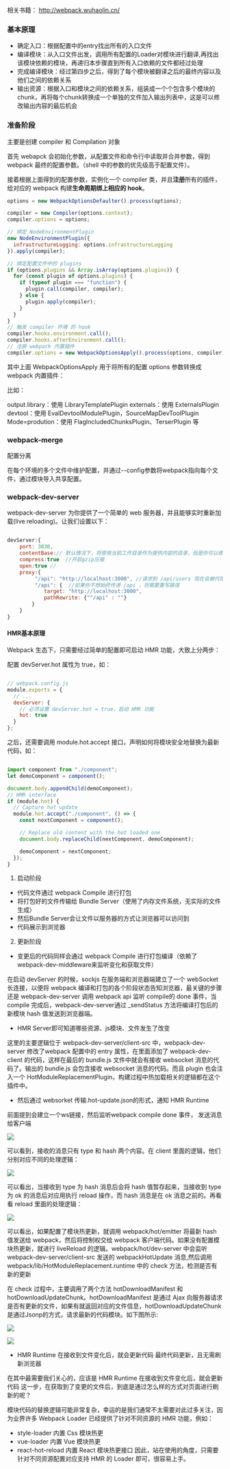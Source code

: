 相关书籍： http://webpack.wuhaolin.cn/
### 基本原理
- 确定入口：根据配置中的entry找出所有的入口文件
- 编译模块：从入口文件出发，调用所有配置的Loader对模块进行翻译,再找出该模块依赖的模块，再递归本步骤直到所有入口依赖的文件都经过处理
- 完成编译模块：经过第四步之后，得到了每个模块被翻译之后的最终内容以及他们之间的依赖关系
- 输出资源：根据入口和模块之间的依赖关系，组装成一个个包含多个模块的chunk，再将每个chunk转换成一个单独的文件加入输出列表中，这是可以修改输出内容的最后机会


### 准备阶段

主要是创建 compiler 和 Compilation 对象

首先 webapck 会初始化参数，从配置文件和命令行中读取并合并参数，得到 webpack 最终的配置参数。（shell 中的参数的优先级高于配置文件）。

接着根据上面得到的配置参数，实例化一个 compiler 类，并且**注册**所有的插件，给对应的 webpack 构建**生命周期绑上相应的 hook**。

```javascript
options = new WebpackOptionsDefaulter().process(options);

compiler = new Compiler(options.context);
compiler.options = options;

// 绑定 NodeEnvironmentPlugin
new NodeEnvironmentPlugin({
  infrastructureLogging: options.infrastructureLogging
}).apply(compiler);

// 绑定配置文件中的 plugins
if (options.plugins && Array.isArray(options.plugins)) {
  for (const plugin of options.plugins) {
    if (typeof plugin === "function") {
      plugin.call(compiler, compiler);
    } else {
      plugin.apply(compiler);
    }
  }
}
// 触发 compiler 环境 的 hook
compiler.hooks.environment.call();
compiler.hooks.afterEnvironment.call();
// 注册 webpack 内置插件
compiler.options = new WebpackOptionsApply().process(options, compiler);

```

其中上面 WebpackOptionsApply 用于将所有的配置 options 参数转换成 webpack 内置插件：

比如：

output.library：使用 LibraryTemplatePlugin
externals：使用 ExternalsPlugin
devtool：使用 EvalDevtoolModulePlugin，SourceMapDevToolPlugin
Mode=prodution：使用 FlagIncludedChunksPlugin、TerserPlugin 等


###  webpack-merge
 配置分离

在每个环境的多个文件中维护配置，并通过--config参数将webpack指向每个文件，通过模块导入共享配置。

### webpack-dev-server

webpack-dev-server 为你提供了一个简单的 web 服务器，并且能够实时重新加载(live reloading)。让我们设置以下：

```javascript

devServer:{
    port: 3030,
    contentBase:// 默认情况下，将使用当前工作目录作为提供内容的目录，但是你可以修改为其他目录：
    compress:true  //开启gzip压缩
    open:true //
    proxy:{
         "/api": "http://localhost:3000", //请求到 /api/users 现在会被代理到请求 http://localhost:3000/api/users
         "/api": {  //如果你不想始终传递 /api ，则需要重写路径
            target: "http://localhost:3000",
            pathRewrite: {"^/api" : ""}
        }
    }
}

```

#### HMR基本原理

Webpack 生态下，只需要经过简单的配置即可启动 HMR 功能，大致上分两步：

配置 devServer.hot 属性为 true，如：

```javascript

// webpack.config.js
module.exports = {
  // ...
  devServer: {
    // 必须设置 devServer.hot = true，启动 HMR 功能
    hot: true
  }
};

```
之后，还需要调用 module.hot.accept 接口，声明如何将模块安全地替换为最新代码，如：

```javascript

import component from "./component";
let demoComponent = component();

document.body.appendChild(demoComponent);
// HMR interface
if (module.hot) {
  // Capture hot update
  module.hot.accept("./component", () => {
    const nextComponent = component();

    // Replace old content with the hot loaded one
    document.body.replaceChild(nextComponent, demoComponent);

    demoComponent = nextComponent;
  });
}

```

1. 启动阶段

- 代码文件通过 webpack Compile 进行打包
- 将打包好的文件传输给 Bundle Server（使用了内存文件系统，无实际的文件生成）
- 然后Bundle Server会让文件以服务器的方式让浏览器可以访问到
- 代码展示到浏览器

2. 更新阶段

- 变更后的代码同样会通过 webpack Compile 进行打包编译（依赖了webpack-dev-middleware来监听变化和获取文件）
  
在启动 devServer 的时候，sockjs 在服务端和浏览器端建立了一个 webSocket 长连接，以便将 webpack 编译和打包的各个阶段状态告知浏览器，最关键的步骤还是 webpack-dev-server 调用 webpack api 监听 compile的 done 事件，当compile 完成后，webpack-dev-server通过 _sendStatus 方法将编译打包后的新模块 hash 值发送到浏览器端。

- HMR Server即可知道哪些资源、js模块、文件发生了改变

这里的主要逻辑位于 webpack-dev-server/client-src 中，webpack-dev-server 修改了webpack 配置中的 entry 属性，在里面添加了 webpack-dev-client 的代码，这样在最后的 bundle.js 文件中就会有接收 websocket 消息的代码了。输出的 bundle.js 会包含接收 websocket 消息的代码。而且 plugin 也会注入一个 HotModuleReplacementPlugin，构建过程中热加载相关的逻辑都在这个插件中。

- 然后通过 websorket 传输.hot-update.json的形式，通知 HMR Runtime

前面提到会建立一个ws链接，然后监听webpack compile done 事件， 发送消息给客户端

![](./ws.png)

可以看到，接收的消息只有 type 和 hash 两个内容。在 client 里面的逻辑，他们分别对应不同的处理逻辑：

![](./hmr1.png)

可以看出，当接收到 type 为 hash 消息后会将 hash 值暂存起来，当接收到 type 为 ok 的消息后对应用执行 reload 操作，而 hash 消息是在 ok 消息之前的。再看看 reload 里面的处理逻辑：

![](./hmr2.png)


可以看出，如果配置了模块热更新，就调用 webpack/hot/emitter 将最新 hash 值发送给 webpack，然后将控制权交给 webpack 客户端代码。如果没有配置模块热更新，就进行 liveReload 的逻辑。webpack/hot/dev-server 中会监听 webpack-dev-server/client-src 发送的 webpackHotUpdate 消息,然后调用 webpack/lib/HotModuleReplacement.runtime 中的 check 方法，检测是否有新的更新


在 check 过程中，主要调用了两个方法 hotDownloadManifest 和 hotDownloadUpdateChunk。hotDownloadManifest 是通过 Ajax 向服务器请求是否有更新的文件，如果有就返回对应的文件信息，hotDownloadUpdateChunk 是通过Jsonp的方式，请求最新的代码模块。如下图所示:


![](./hmr3.png)

![](./hmr4.png)

- HMR Runtime 在接收到文件变化后，就会更新代码
最终代码更新，且无需刷新浏览器

在其中最需要我们关心的，应该是 HMR Runtime 在接收到文件变化后，就会更新代码 这一步，在获取到了变更的文件后，到底是通过怎么样的方式对页面进行刷新的呢？



模块代码的替换逻辑可能非常复杂，幸运的是我们通常不太需要对此过多关注，因为业界许多 Webpack Loader 已经提供了针对不同资源的 HMR 功能，例如：

- style-loader 内置 Css 模块热更
- vue-loader 内置 Vue 模块热更
- react-hot-reload 内置 React 模块热更接口
因此，站在使用的角度，只需要针对不同资源配置对应支持 HMR 的 Loader 即可，很容易上手。